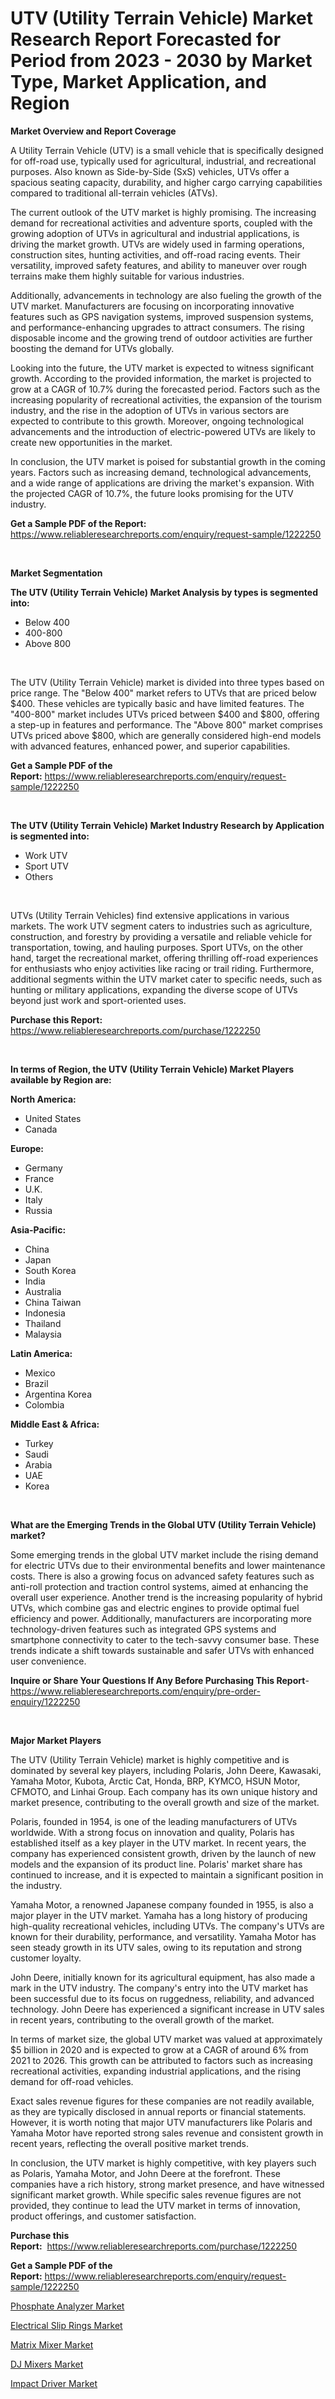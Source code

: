 <p><h1>UTV (Utility Terrain Vehicle) Market Research Report Forecasted for Period from 2023 -  2030 by Market Type, Market Application, and Region</h1></p><p><strong>Market Overview and Report Coverage</strong></p>
<p><p>A Utility Terrain Vehicle (UTV) is a small vehicle that is specifically designed for off-road use, typically used for agricultural, industrial, and recreational purposes. Also known as Side-by-Side (SxS) vehicles, UTVs offer a spacious seating capacity, durability, and higher cargo carrying capabilities compared to traditional all-terrain vehicles (ATVs).</p><p>The current outlook of the UTV market is highly promising. The increasing demand for recreational activities and adventure sports, coupled with the growing adoption of UTVs in agricultural and industrial applications, is driving the market growth. UTVs are widely used in farming operations, construction sites, hunting activities, and off-road racing events. Their versatility, improved safety features, and ability to maneuver over rough terrains make them highly suitable for various industries.</p><p>Additionally, advancements in technology are also fueling the growth of the UTV market. Manufacturers are focusing on incorporating innovative features such as GPS navigation systems, improved suspension systems, and performance-enhancing upgrades to attract consumers. The rising disposable income and the growing trend of outdoor activities are further boosting the demand for UTVs globally.</p><p>Looking into the future, the UTV market is expected to witness significant growth. According to the provided information, the market is projected to grow at a CAGR of 10.7% during the forecasted period. Factors such as the increasing popularity of recreational activities, the expansion of the tourism industry, and the rise in the adoption of UTVs in various sectors are expected to contribute to this growth. Moreover, ongoing technological advancements and the introduction of electric-powered UTVs are likely to create new opportunities in the market.</p><p>In conclusion, the UTV market is poised for substantial growth in the coming years. Factors such as increasing demand, technological advancements, and a wide range of applications are driving the market's expansion. With the projected CAGR of 10.7%, the future looks promising for the UTV industry.</p></p>
<p><strong>Get a Sample PDF of the Report:</strong> <a href="https://www.reliableresearchreports.com/enquiry/request-sample/1222250">https://www.reliableresearchreports.com/enquiry/request-sample/1222250</a></p>
<p>&nbsp;</p>
<p><strong>Market Segmentation</strong></p>
<p><strong>The UTV (Utility Terrain Vehicle) Market Analysis by types is segmented into:</strong></p>
<p><ul><li>Below 400</li><li>400-800</li><li>Above 800</li></ul></p>
<p>&nbsp;</p>
<p><p>The UTV (Utility Terrain Vehicle) market is divided into three types based on price range. The "Below 400" market refers to UTVs that are priced below $400. These vehicles are typically basic and have limited features. The "400-800" market includes UTVs priced between $400 and $800, offering a step-up in features and performance. The "Above 800" market comprises UTVs priced above $800, which are generally considered high-end models with advanced features, enhanced power, and superior capabilities.</p></p>
<p><strong>Get a Sample PDF of the Report:</strong>&nbsp;<a href="https://www.reliableresearchreports.com/enquiry/request-sample/1222250">https://www.reliableresearchreports.com/enquiry/request-sample/1222250</a></p>
<p>&nbsp;</p>
<p><strong>The UTV (Utility Terrain Vehicle) Market Industry Research by Application is segmented into:</strong></p>
<p><ul><li>Work UTV</li><li>Sport UTV</li><li>Others</li></ul></p>
<p>&nbsp;</p>
<p><p>UTVs (Utility Terrain Vehicles) find extensive applications in various markets. The work UTV segment caters to industries such as agriculture, construction, and forestry by providing a versatile and reliable vehicle for transportation, towing, and hauling purposes. Sport UTVs, on the other hand, target the recreational market, offering thrilling off-road experiences for enthusiasts who enjoy activities like racing or trail riding. Furthermore, additional segments within the UTV market cater to specific needs, such as hunting or military applications, expanding the diverse scope of UTVs beyond just work and sport-oriented uses.</p></p>
<p><strong>Purchase this Report:</strong>&nbsp; <a href="https://www.reliableresearchreports.com/purchase/1222250">https://www.reliableresearchreports.com/purchase/1222250</a></p>
<p>&nbsp;</p>
<p><strong>In terms of Region, the UTV (Utility Terrain Vehicle) Market Players available by Region are:</strong></p>
<p>
    <p> <strong> North America: </strong>
        <ul>
            <li>United States</li>
            <li>Canada</li>
        </ul>
        </p> 
    <p> <strong> Europe: </strong>
        <ul>
            <li>Germany</li>
            <li>France</li>
            <li>U.K.</li>
            <li>Italy</li>
            <li>Russia</li>
        </ul>
        </p> 
    <p> <strong> Asia-Pacific: </strong>
        <ul>
            <li>China</li>
            <li>Japan</li>
            <li>South Korea</li>
            <li>India</li>
            <li>Australia</li>
            <li>China Taiwan</li>
            <li>Indonesia</li>
            <li>Thailand</li>
            <li>Malaysia</li>
        </ul>
        </p> 
    <p> <strong> Latin America: </strong>
        <ul>
            <li>Mexico</li>
            <li>Brazil</li>
            <li>Argentina Korea</li>
            <li>Colombia</li>
        </ul>
        </p> 
    <p> <strong> Middle East & Africa: </strong>
        <ul>
            <li>Turkey</li>
            <li>Saudi</li>
            <li>Arabia</li>
            <li>UAE</li>
            <li>Korea</li>
        </ul>
    </p>
    </p>
<p>&nbsp;</p>
<p><strong>What are the Emerging Trends in the Global UTV (Utility Terrain Vehicle) market?</strong></p>
<p><p>Some emerging trends in the global UTV market include the rising demand for electric UTVs due to their environmental benefits and lower maintenance costs. There is also a growing focus on advanced safety features such as anti-roll protection and traction control systems, aimed at enhancing the overall user experience. Another trend is the increasing popularity of hybrid UTVs, which combine gas and electric engines to provide optimal fuel efficiency and power. Additionally, manufacturers are incorporating more technology-driven features such as integrated GPS systems and smartphone connectivity to cater to the tech-savvy consumer base. These trends indicate a shift towards sustainable and safer UTVs with enhanced user convenience.</p></p>
<p><strong>Inquire or Share Your Questions If Any Before Purchasing This Report</strong>- <a href="https://www.reliableresearchreports.com/enquiry/pre-order-enquiry/1222250">https://www.reliableresearchreports.com/enquiry/pre-order-enquiry/1222250</a></p>
<p>&nbsp;</p>
<p><strong>Major Market Players</strong></p>
<p><p>The UTV (Utility Terrain Vehicle) market is highly competitive and is dominated by several key players, including Polaris, John Deere, Kawasaki, Yamaha Motor, Kubota, Arctic Cat, Honda, BRP, KYMCO, HSUN Motor, CFMOTO, and Linhai Group. Each company has its own unique history and market presence, contributing to the overall growth and size of the market.</p><p>Polaris, founded in 1954, is one of the leading manufacturers of UTVs worldwide. With a strong focus on innovation and quality, Polaris has established itself as a key player in the UTV market. In recent years, the company has experienced consistent growth, driven by the launch of new models and the expansion of its product line. Polaris' market share has continued to increase, and it is expected to maintain a significant position in the industry.</p><p>Yamaha Motor, a renowned Japanese company founded in 1955, is also a major player in the UTV market. Yamaha has a long history of producing high-quality recreational vehicles, including UTVs. The company's UTVs are known for their durability, performance, and versatility. Yamaha Motor has seen steady growth in its UTV sales, owing to its reputation and strong customer loyalty.</p><p>John Deere, initially known for its agricultural equipment, has also made a mark in the UTV industry. The company's entry into the UTV market has been successful due to its focus on ruggedness, reliability, and advanced technology. John Deere has experienced a significant increase in UTV sales in recent years, contributing to the overall growth of the market.</p><p>In terms of market size, the global UTV market was valued at approximately $5 billion in 2020 and is expected to grow at a CAGR of around 6% from 2021 to 2026. This growth can be attributed to factors such as increasing recreational activities, expanding industrial applications, and the rising demand for off-road vehicles.</p><p>Exact sales revenue figures for these companies are not readily available, as they are typically disclosed in annual reports or financial statements. However, it is worth noting that major UTV manufacturers like Polaris and Yamaha Motor have reported strong sales revenue and consistent growth in recent years, reflecting the overall positive market trends.</p><p>In conclusion, the UTV market is highly competitive, with key players such as Polaris, Yamaha Motor, and John Deere at the forefront. These companies have a rich history, strong market presence, and have witnessed significant market growth. While specific sales revenue figures are not provided, they continue to lead the UTV market in terms of innovation, product offerings, and customer satisfaction.</p></p>
<p><strong>Purchase this Report:</strong>&nbsp;&nbsp;<a href="https://www.reliableresearchreports.com/purchase/1222250">https://www.reliableresearchreports.com/purchase/1222250</a></p>
<p></p>
<p><strong>Get a Sample PDF of the Report:</strong>&nbsp;<a href="https://www.reliableresearchreports.com/enquiry/request-sample/1222250">https://www.reliableresearchreports.com/enquiry/request-sample/1222250</a></p>
<p><p><a href="https://medium.com/@slanecode210/phosphate-analyzer-market-insights-into-market-cagr-market-trends-and-growth-strategies-4f048fe6f50f">Phosphate Analyzer Market</a></p><p><a href="https://medium.com/@horlandkidd/electrical-slip-rings-market-trends-forecast-and-competitive-analysis-to-2030-26d81474123a">Electrical Slip Rings Market</a></p><p><a href="https://www.linkedin.com/pulse/matrix-mixer-market-research-report-unlocks-analysis-35hoe/">Matrix Mixer Market</a></p><p><a href="https://www.linkedin.com/pulse/dj-mixers-market-insights-players-forecast-till-2030-r9xfe/">DJ Mixers Market</a></p><p><a href="https://www.linkedin.com/pulse/impact-driver-market-size-share-global-analysis-report-qawle/">Impact Driver Market</a></p></p>